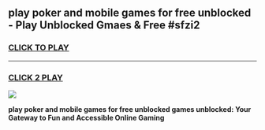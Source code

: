 
## play poker and mobile games for free unblocked - Play Unblocked Gmaes & Free #sfzi2
<h3>
<a href="https://news.freeplayer.one?title=play_poker_and_mobile_games_for_free_unblocked&ref=24F">CLICK TO PLAY</a></h3>
<hr>

<h3>
<a href="https://news.freeplayer.one?title=play_poker_and_mobile_games_for_free_unblocked&ref=24F">CLICK 2 PLAY</a>
  
</h3>

<a href="https://news.freeplayer.one?title=play_poker_and_mobile_games_for_free_unblocked&ref=24F/"><img src="https://clearcache.store/games.png"></a>


**play poker and mobile games for free unblocked games unblocked: Your Gateway to Fun and Accessible Online Gaming**
